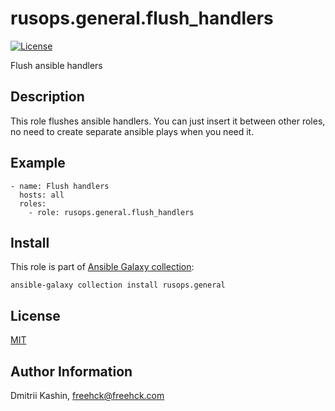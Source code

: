 rusops.general.flush_handlers
=========

[![License](https://img.shields.io/badge/license-MIT%20License-brightgreen.svg)](https://opensource.org/licenses/MIT)

Flush ansible handlers

Description
-----------

This role flushes ansible handlers. You can just insert it between other roles, no need to create separate ansible plays when you need it.


Example
-------
```
- name: Flush handlers
  hosts: all
  roles:
    - role: rusops.general.flush_handlers
```

Install
-------

This role is part of [Ansible Galaxy collection](https://galaxy.ansible.com/rusops/general):

`ansible-galaxy collection install rusops.general`

License
-------
[MIT](./LICENSE)

Author Information
------------------

Dmitrii Kashin, <freehck@freehck.com>
